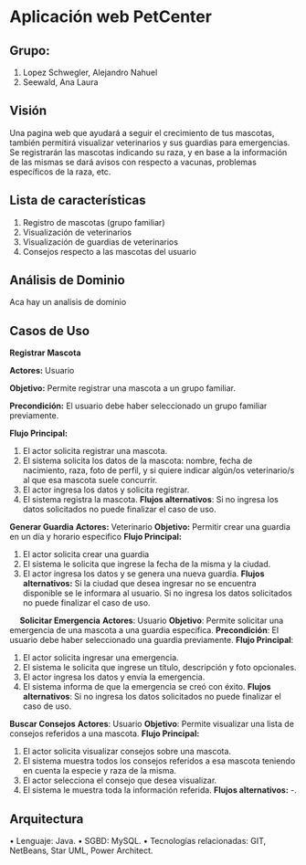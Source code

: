 # Aplicación web PetCenter
## Grupo: 
1.	Lopez Schwegler, Alejandro Nahuel
2.	Seewald, Ana Laura
## Visión
Una pagina web que ayudará a seguir el crecimiento de tus mascotas, también permitirá visualizar veterinarios y sus guardias para emergencias. Se registrarán las mascotas indicando su raza, y en base a la información de las mismas se dará avisos con respecto a vacunas, problemas específicos de la raza, etc. 

## Lista de características
  1.	Registro de mascotas (grupo familiar)
  2.	Visualización de veterinarios
  3.	Visualización de guardias de veterinarios
  4.	Consejos respecto a las mascotas del usuario
  
## Análisis de Dominio
 
Aca hay un analisis de dominio
 
## Casos de Uso

__Registrar Mascota__

__Actores:__ 
Usuario

__Objetivo:__ 
Permite registrar una mascota a un grupo familiar.

__Precondición:__ 
El usuario debe haber seleccionado un grupo familiar previamente.

__Flujo Principal:__
1.	El actor solicita registrar una mascota.
2.	El sistema solicita los datos de la mascota: nombre, fecha de nacimiento, raza, foto de perfil, y si quiere indicar algún/os veterinario/s al que esa mascota suele concurrir.
3.	El actor ingresa los datos y solicita registrar.
4.	El sistema registra la mascota.
__Flujos alternativos__:
Si no ingresa los datos solicitados no puede finalizar el caso de uso.

__Generar Guardia__
__Actores:__ Veterinario
__Objetivo:__ Permitir crear una guardia en un día y horario especifico
__Flujo Principal:__
1.	El actor solicita crear una guardia
2.	El sistema le solicita que ingrese la fecha de la misma y la ciudad.
3.	El actor ingresa los datos y se genera una nueva guardia.
__Flujos alternativos:__
Si la ciudad que desea ingresar no se encuentra disponible se le informara al usuario.
Si no ingresa los datos solicitados no puede finalizar el caso de uso.

 
__Solicitar Emergencia__
__Actores__: Usuario
__Objetivo__: Permite solicitar una emergencia de una mascota a una guardia especifica.
__Precondición__: El usuario debe haber seleccionado una guardia previamente.
__Flujo Principal__:
1.	El actor solicita ingresar una emergencia.
2.	El sistema le solicita que ingrese un título, descripción y foto opcionales.
3.	El actor ingresa los datos y envía la emergencia.
4.	El sistema informa de que la emergencia se creó con éxito.
__Flujos alternativos__:
Si no ingresa los datos solicitados no puede finalizar el caso de uso.

__Buscar Consejos__
__Actores__: Usuario
__Objetivo__: Permite visualizar una lista de consejos referidos a una mascota.
__Flujo Principal:__
1.	El actor solicita visualizar consejos sobre una mascota.
2.	El sistema muestra todos los consejos referidos a esa mascota teniendo en cuenta la especie y raza de la misma.
3.	El actor selecciona el consejo que desea visualizar.
4.	El sistema le muestra toda la información referida.
__Flujos alternativos:__
-.
## Arquitectura
•	Lenguaje: Java.
•	SGBD: MySQL.
•	Tecnologías relacionadas: GIT, NetBeans, Star UML, Power Architect.
